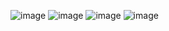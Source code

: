 ![image](https://github.com/user-attachments/assets/0794ca90-3f88-4470-b4f0-85889f168513)
![image](https://github.com/user-attachments/assets/c3fb2dc9-43a2-4d04-9fea-b06c112edf62)
![image](https://github.com/user-attachments/assets/a0b27160-857d-4092-9c7e-7a43ab7499d7)
![image](https://github.com/user-attachments/assets/b4267cb2-9725-4aaf-93b9-81a9627cff55)
